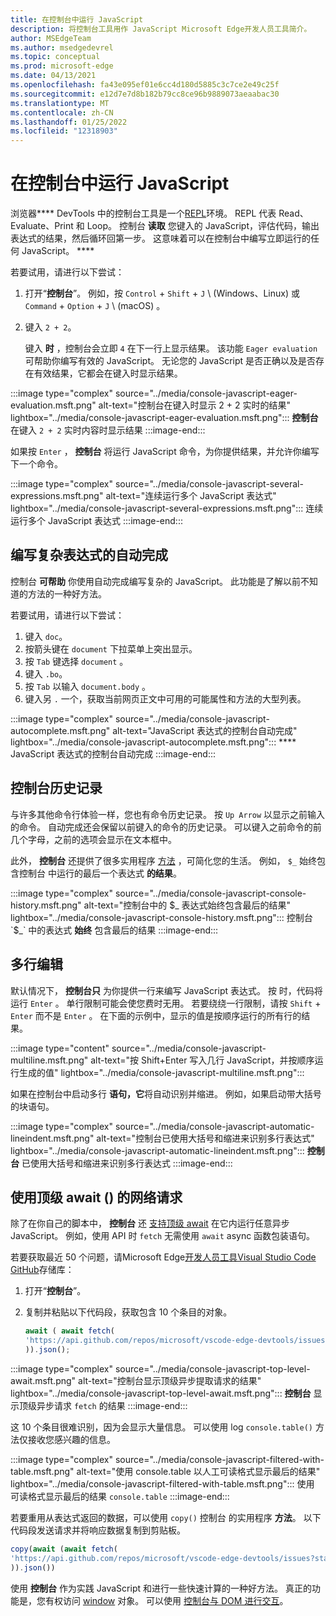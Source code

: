 ```yaml
---
title: 在控制台中运行 JavaScript
description: 将控制台工具用作 JavaScript Microsoft Edge开发人员工具简介。
author: MSEdgeTeam
ms.author: msedgedevrel
ms.topic: conceptual
ms.prod: microsoft-edge
ms.date: 04/13/2021
ms.openlocfilehash: fa43e095ef01e6cc4d180d5885c3c7ce2e49c25f
ms.sourcegitcommit: e12d7e7d8b182b79cc8ce96b9889073aeaabac30
ms.translationtype: MT
ms.contentlocale: zh-CN
ms.lasthandoff: 01/25/2022
ms.locfileid: "12318903"
---
```

# <a name="run-javascript-in-the-console"></a>在控制台中运行 JavaScript

浏览器**** DevTools 中的控制台工具是一个[REPL](https://en.wikipedia.org/wiki/Read%E2%80%93eval%E2%80%93print_loop)环境。  REPL 代表 Read、Evaluate、Print 和 Loop。 控制台 **读取** 您键入的 JavaScript，评估代码，输出表达式的结果，然后循环回第一步。  这意味着可以在控制台中编写立即运行的任何 JavaScript。 ****

若要试用，请进行以下尝试：

1.  打开“**控制台**”。  例如，按 `Control` + `Shift` + `J` \ (Windows、Linux\) 或 `Command` + `Option` + `J` \ (macOS\) 。

1.  键入 `2 + 2`。

    键入 **时** ，控制台会立即 `4` 在下一行上显示结果。  该功能 `Eager evaluation` 可帮助你编写有效的 JavaScript。  无论您的 JavaScript 是否正确以及是否存在有效结果，它都会在键入时显示结果。

:::image type="complex" source="../media/console-javascript-eager-evaluation.msft.png" alt-text="控制台在键入时显示 2 + 2 实时的结果" lightbox="../media/console-javascript-eager-evaluation.msft.png":::
   **控制台** 在键入 `2 + 2` 实时内容时显示结果
:::image-end:::

如果按 `Enter` ， **控制台** 将运行 JavaScript 命令，为你提供结果，并允许你编写下一个命令。

:::image type="complex" source="../media/console-javascript-several-expressions.msft.png" alt-text="连续运行多个 JavaScript 表达式" lightbox="../media/console-javascript-several-expressions.msft.png":::
   连续运行多个 JavaScript 表达式
:::image-end:::


<!-- ====================================================================== -->
## <a name="autocompletion-to-write-complex-expressions"></a>编写复杂表达式的自动完成

控制台 **可帮助** 你使用自动完成编写复杂的 JavaScript。  此功能是了解以前不知道的方法的一种好方法。

若要试用，请进行以下尝试：

1.  键入 `doc`。
1.  按箭头键在 `document` 下拉菜单上突出显示。
1.  按 `Tab` 键选择 `document` 。
1.  键入 `.bo`。
1.  按 `Tab` 以输入 `document.body` 。
1.  键入另 `.` 一个，获取当前网页正文中可用的可能属性和方法的大型列表。

:::image type="complex" source="../media/console-javascript-autocomplete.msft.png" alt-text="JavaScript 表达式的控制台自动完成" lightbox="../media/console-javascript-autocomplete.msft.png":::
   **** JavaScript 表达式的控制台自动完成
:::image-end:::


<!-- ====================================================================== -->
## <a name="console-history"></a>控制台历史记录

与许多其他命令行体验一样，您也有命令历史记录。  按 `Up Arrow` 以显示之前输入的命令。  自动完成还会保留以前键入的命令的历史记录。  可以键入之前命令的前几个字母，之前的选项会显示在文本框中。

此外， **控制台** 还提供了很多实用程序 [方法](utilities.md) ，可简化您的生活。  例如， `$_` 始终包含控制台 中运行的最后一个表达式 **的结果**。

:::image type="complex" source="../media/console-javascript-console-history.msft.png" alt-text="控制台中的 $_ 表达式始终包含最后的结果" lightbox="../media/console-javascript-console-history.msft.png":::
    控制台 `$_` 中的表达式 **始终** 包含最后的结果
:::image-end:::


<!-- ====================================================================== -->
## <a name="multiline-edits"></a>多行编辑

默认情况下， **控制台只** 为你提供一行来编写 JavaScript 表达式。  按 时，代码将运行 `Enter` 。 单行限制可能会使您费时无用。  若要绕绕一行限制，请按 `Shift` + `Enter` 而不是 `Enter` 。  在下面的示例中，显示的值是按顺序运行的所有行的结果。

:::image type="content" source="../media/console-javascript-multiline.msft.png" alt-text="按 Shift+Enter 写入几行 JavaScript，并按顺序运行生成的值" lightbox="../media/console-javascript-multiline.msft.png":::

如果在控制台中启动多行 **语句，它**将自动识别并缩进。  例如，如果启动带大括号的块语句。

:::image type="complex" source="../media/console-javascript-automatic-lineindent.msft.png" alt-text="控制台已使用大括号和缩进来识别多行表达式" lightbox="../media/console-javascript-automatic-lineindent.msft.png":::
    **控制台** 已使用大括号和缩进来识别多行表达式
:::image-end:::


<!-- ====================================================================== -->
## <a name="network-requests-using-top-level-await"></a>使用顶级 await () 的网络请求

除了在你自己的脚本中， **控制台** 还 [支持顶级 await](https://github.com/tc39/proposal-top-level-await) 在它内运行任意异步 JavaScript。  例如，使用 API 时 `fetch` 无需使用 `await` async 函数包装语句。

若要获取最近 50 个问题，请Microsoft Edge[开发人员工具Visual Studio Code GitHub](https://github.com/microsoft/vscode-edge-devtools)存储库：

1.  打开“**控制台**”。
1.  复制并粘贴以下代码段，获取包含 10 个条目的对象。

    ```javascript
    await ( await fetch(
    'https://api.github.com/repos/microsoft/vscode-edge-devtools/issues?state=all&per_page=50&page=1'
    )).json();
    ```

:::image type="complex" source="../media/console-javascript-top-level-await.msft.png" alt-text="控制台显示顶级异步提取请求的结果" lightbox="../media/console-javascript-top-level-await.msft.png":::
    **控制台** 显示顶级异步请求 `fetch` 的结果
:::image-end:::

这 10 个条目很难识别，因为会显示大量信息。  可以使用 log `console.table()` 方法仅接收您感兴趣的信息。

:::image type="complex" source="../media/console-javascript-filtered-with-table.msft.png" alt-text="使用 console.table 以人工可读格式显示最后的结果" lightbox="../media/console-javascript-filtered-with-table.msft.png":::
    使用 可读格式显示最后的结果 `console.table`
:::image-end:::

若要重用从表达式返回的数据，可以使用 `copy()` 控制台 的实用程序 **方法**。  以下代码段发送请求并将响应数据复制到剪贴板。

```javascript
copy(await (await fetch(
'https://api.github.com/repos/microsoft/vscode-edge-devtools/issues?state=all&per_page=50&page=1'
)).json())
```

使用 **控制台** 作为实践 JavaScript 和进行一些快速计算的一种好方法。  真正的功能是，您有权访问 [window](https://developer.mozilla.org/docs/Web/API/Window) 对象。  可以使用 [控制台与 DOM 进行交互](console-dom-interaction.md)。
